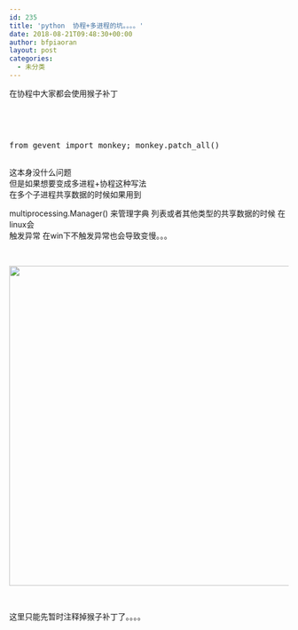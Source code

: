 ```yaml
---
id: 235
title: 'python  协程+多进程的坑。。。。'
date: 2018-08-21T09:48:30+00:00
author: bfpiaoran
layout: post
categories:
  - 未分类
---
```

在协程中大家都会使用猴子补丁

&nbsp;

&nbsp;

<pre>from gevent import monkey; monkey.patch_all()

</pre>

这本身没什么问题  
但是如果想要变成多进程+协程这种写法  
在多个子进程共享数据的时候如果用到

multiprocessing.Manager() 来管理字典 列表或者其他类型的共享数据的时候 在linux会  
触发异常 在win下不触发异常也会导致变慢。。。

&nbsp;

<img class="alignnone size-full wp-image-236" src="http://www.cuijianxiong.top/wp-content/uploads/2018/08/Cache_11a6a92dbaea7bfa..jpg" alt="" width="1476" height="576" srcset="http://www.cuijianxiong.top/wp-content/uploads/2018/08/Cache_11a6a92dbaea7bfa..jpg 1476w, http://www.cuijianxiong.top/wp-content/uploads/2018/08/Cache_11a6a92dbaea7bfa.-300x117.jpg 300w, http://www.cuijianxiong.top/wp-content/uploads/2018/08/Cache_11a6a92dbaea7bfa.-768x300.jpg 768w, http://www.cuijianxiong.top/wp-content/uploads/2018/08/Cache_11a6a92dbaea7bfa.-1024x400.jpg 1024w, http://www.cuijianxiong.top/wp-content/uploads/2018/08/Cache_11a6a92dbaea7bfa.-1200x468.jpg 1200w" sizes="(max-width: 709px) 85vw, (max-width: 909px) 67vw, (max-width: 1362px) 62vw, 840px" /> 

&nbsp;

这里只能先暂时注释掉猴子补丁了。。。。